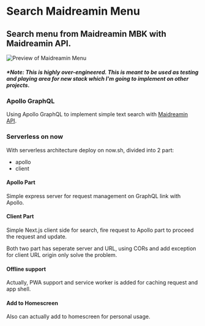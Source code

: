 # Search Maidreamin Menu
## Search menu from Maidreamin MBK with Maidreamin API.
![Preview of Maidreamin Menu](https://search-dreamin.now.sh/img/cover.jpg)
##### *Note: This is highly over-engineered. This is meant to be used as testing and playing area for new stack which I'm going to implement on other projects.
  
### Apollo GraphQL
Using Apollo GraphQL to implement simple text search with [Maidreamin API](https://maidreamin.now.sh/menu).

### Serverless on now
With serverless architecture deploy on now.sh, divided into 2 part:
* apollo
* client
  
#### Apollo Part
Simple express server for request management on GraphQL link with Apollo.
  
#### Client Part
Simple Next.js client side for search, fire request to Apollo part to proceed the request and update.
  
Both two part has seperate server and URL, using CORs and add exception for client URL origin only solve the problem.
  
#### Offline support
Actually, PWA support and service worker is added for caching request and app shell.

#### Add to Homescreen
Also can actually add to homescreen for personal usage.